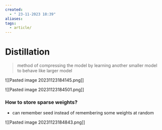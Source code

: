 ```yaml
---
created:
  - " 23-11-2023 18:39"
aliases: 
tags:
  - article/
---
```


# Distillation

> method of compressing the model by learning another smaller model to behave like larger model


![[Pasted image 20231123184145.png]]

![[Pasted image 20231123184501.png]]

### How to store sparse weights?
- can remember seed instead of remembering some weights at random


![[Pasted image 20231123184843.png]]